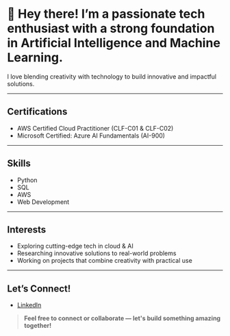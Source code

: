 # 👋 Hey there! I’m a passionate tech enthusiast with a strong foundation in Artificial Intelligence and Machine Learning.  
I love blending creativity with technology to build innovative and impactful solutions.

---

## Certifications
- AWS Certified Cloud Practitioner (CLF-C01 & CLF-C02)
- Microsoft Certified: Azure AI Fundamentals (AI-900)

---

## Skills
- Python
- SQL
- AWS
- Web Development

---

## Interests
- Exploring cutting-edge tech in cloud & AI
- Researching innovative solutions to real-world problems
- Working on projects that combine creativity with practical use

---

## Let’s Connect!
- [LinkedIn](https://www.linkedin.com/in/vinayak0202)

>**Feel free to connect or collaborate — let's build something amazing together!**

